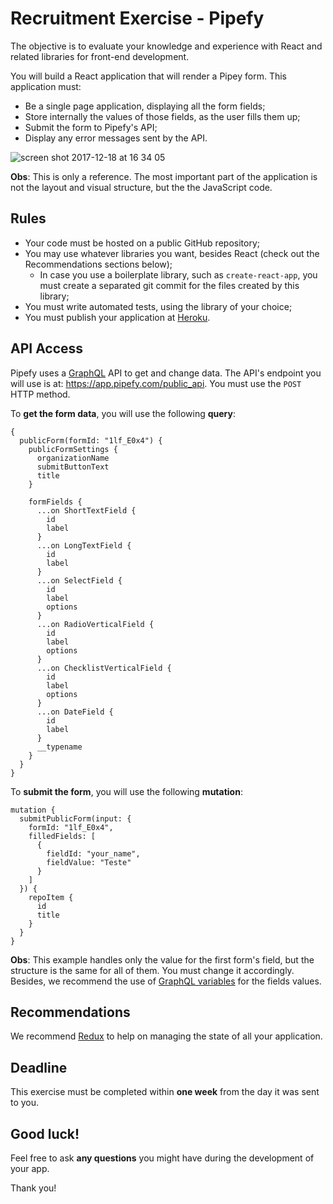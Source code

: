 # Recruitment Exercise - Pipefy

The objective is to evaluate your knowledge and experience with React and related libraries for front-end development.

You will build a React application that will render a Pipey form. This application must:

* Be a single page application, displaying all the form fields;
* Store internally the values of those fields, as the user fills them up;
* Submit the form to Pipefy's API;
* Display any error messages sent by the API.

![screen shot 2017-12-18 at 16 34 05](https://user-images.githubusercontent.com/465990/34122868-f39dae42-e414-11e7-9df0-8e287759dc98.png)

**Obs**: This is only a reference. The most important part of the application is not the layout and visual structure, but the the JavaScript code.

## Rules

* Your code must be hosted on a public GitHub repository;
* You may use whatever libraries you want, besides React (check out the Recommendations sections below);
  * In case you use a boilerplate library, such as `create-react-app`, you must create a separated git commit for the files created by this library;
* You must write automated tests, using the library of your choice;
* You must publish your application at [Heroku](https://dashboard.heroku.com/).

## API Access

Pipefy uses a [GraphQL](http://graphql.org/learn/) API to get and change data. The API's endpoint you will use is at: https://app.pipefy.com/public_api. You must use the `POST` HTTP method.

To **get the form data**, you will use the following **query**:

```
{
  publicForm(formId: "1lf_E0x4") {
    publicFormSettings {
      organizationName
      submitButtonText
      title
    }

    formFields {
      ...on ShortTextField {
        id
        label
      }
      ...on LongTextField {
        id
        label
      }
      ...on SelectField {
        id
        label
        options
      }
      ...on RadioVerticalField {
        id
        label
        options
      }
      ...on ChecklistVerticalField {
        id
        label
        options
      }
      ...on DateField {
        id
        label
      }
      __typename
    }
  }
}
```

To **submit the form**, you will use the following **mutation**:

```
mutation {
  submitPublicForm(input: {
    formId: "1lf_E0x4",
    filledFields: [
      {
        fieldId: "your_name",
        fieldValue: "Teste"
      }
    ]
  }) {
    repoItem {
      id
      title
    }
  }
}
```

**Obs**: This example handles only the value for the first form's field, but the structure is the same for all of them. You must change it accordingly. Besides, we recommend the use of [GraphQL variables](http://graphql.org/learn/queries/#variables) for the fields values.

## Recommendations

We recommend [Redux](https://github.com/reactjs/redux) to help on managing the state of all your application.

## Deadline

This exercise must be completed within **one week** from the day it was sent to you.

## Good luck!

Feel free to ask **any questions** you might have during the development of your app.

Thank you!

